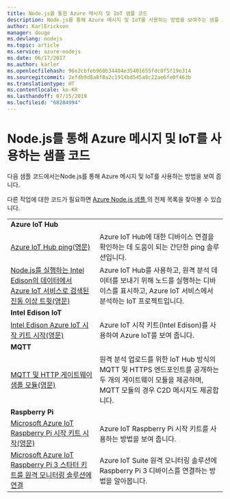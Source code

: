 ```yaml
---
title: Node.js를 통한 Azure 메시지 및 IoT 샘플 코드
description: Node.js를 통해 Azure 메시지 및 IoT를 사용하는 방법을 보여주는 샘플 코드
author: KarlErickson
manager: douge
ms.devlang: nodejs
ms.topic: article
ms.service: azure-nodejs
ms.date: 06/17/2017
ms.author: karler
ms.openlocfilehash: 96e2cbfeb960b34404e35401655fdc0f5f19e314
ms.sourcegitcommit: 2efdb9d8a8f8a2c1914bd545a8c22ae6fe0f463b
ms.translationtype: HT
ms.contentlocale: ko-KR
ms.lasthandoff: 07/15/2019
ms.locfileid: "68284994"
---
```

# <a name="sample-code-for-using-azure-messaging-and-iot-with-nodejs"></a>Node.js를 통해 Azure 메시지 및 IoT를 사용하는 샘플 코드

다음 샘플 코드에서는Node.js를 통해 Azure 메시지 및 IoT를 사용하는 방법을 보여 줍니다.

다른 작업에 대한 코드가 필요하면 [Azure Node.js 샘플 ](https://azure.microsoft.com/resources/samples/?term=nodejs)의 전체 목록을 찾아볼 수 있습니다.

| | |
|---|---|
| **Azure IoT Hub** ||
| [Azure IoT Hub ping(영문)](https://github.com/Azure-Samples/iot-hub-node-ping) | Azure IoT Hub에 대한 디바이스 연결을 확인하는 데 도움이 되는 간단한 ping 솔루션입니다. |
| [Node.js를 실행하는 Intel Edison의 데이터에서 Azure IoT 서비스로 검색된 진동 이상 트윗(영문)](https://azure.microsoft.com/resources/samples/iot-hub-nodejs-intel-edison-vibration-anomaly-detection/) | Azure IoT Hub를 사용하고, 원격 분석 데이터를 보내기 위해 노드를 실행하는 디바이스를 표시하고, Azure IoT 서비스에서 분석하는 IoT 프로젝트입니다. |
| **Intel Edison IoT** ||
| [Intel Edison Azure IoT 시작 키트 시작(영문)](https://github.com/Azure-Samples/iot-hub-node-intel-edison-getstartedkit) | Azure IoT 시작 키트(Intel Edison)를 사용하여 Azure IoT를 보여 줍니다. |
| **MQTT** ||
| [MQTT 및 HTTP 게이트웨이 샘플 모듈(영문)](https://github.com/Azure-Samples/iot-gateway-mqtt-http) | 원격 분석 업로드를 위한 IoT Hub 방식의 MQTT 및 HTTPS 엔드포인트를 공개하는 두 개의 게이트웨이 모듈을 제공하며, MQTT 모듈의 경우 C2D 메시지도 제공합니다. |
| **Raspberry Pi** ||
| [Microsoft Azure IoT Raspberry Pi 시작 키트 시작(영문)](https://github.com/Azure-Samples/iot-hub-node-raspberrypi-getting-started) | Azure IoT Raspberry Pi 시작 키트를 사용하는 방법을 보여 줍니다. |
| [Microsoft Azure IoT Raspberry Pi 3 스타터 키트를 원격 모니터링 솔루션에 연결](https://azure.microsoft.com/resources/samples/iot-remote-monitoring-node-raspberrypi-getstartedkit/) | Azure IoT Suite 원격 모니터링 솔루션에 Raspberry Pi 3 디바이스를 연결하는 방법을 알아봅니다. |
